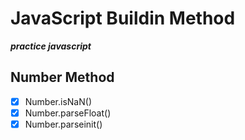 # JavaScript Buildin Method

**_practice javascript_**

## Number Method

- [x] Number.isNaN()
- [x] Number.parseFloat()
- [x] Number.parseinit()
